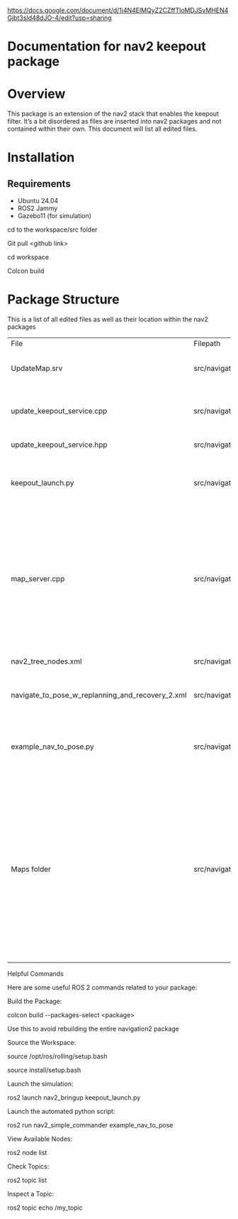https://docs.google.com/document/d/1i4N4ElMQyZ2CZffTloMDJSvMHEN4Gjbt3sId48dJO-4/edit?usp=sharing

# Documentation for nav2 keepout package


# Overview

This package is an extension of the nav2 stack that enables the keepout filter. It’s a bit disordered as files are inserted into nav2 packages and not contained within their own. This document will list all edited files.


# Installation


## Requirements



* Ubuntu 24.04
* ROS2 Jammy
* Gazebo11 (for simulation)

cd to the workspace/src folder

Git pull &lt;github link>

cd workspace

Colcon build 


# Package Structure

This is a list of all edited files as well as their location within the nav2 packages


<table>
  <tr>
   <td>File
   </td>
   <td>Filepath
   </td>
   <td>Description
   </td>
  </tr>
  <tr>
   <td>UpdateMap.srv
   </td>
   <td>src/navigation2/nav2_msgs/srv/UpdateMap.srv
   </td>
   <td>Service type definition for updating the map
   </td>
  </tr>
  <tr>
   <td>update_keepout_service.cpp
   </td>
   <td>src/navigation2/nav2_behavior_tree/plugins/action/update_keepout_service.cpp
   </td>
   <td>This was made to expose the update service to the behavior tree
   </td>
  </tr>
  <tr>
   <td>update_keepout_service.hpp
   </td>
   <td>src/navigation2/nav2_behavior_tree/include/nav2_behavior_tree/plugins/action/update_keepout_service.hpp
   </td>
   <td>Header file for above
   </td>
  </tr>
  <tr>
   <td>keepout_launch.py
   </td>
   <td>src/navigation2/nav2_bringup/launch/keepout_launch.py
   </td>
   <td>Launch file for launching gazebo sim with custom map and keepout filter enabled
   </td>
  </tr>
  <tr>
   <td>map_server.cpp
   </td>
   <td>src/navigation2/nav2_map_server/src/map_server/map_server.cpp
   </td>
   <td>An extended version of the map_server client that adds an update_map service callback. This was intended to check the current position of the robot and match it against various zone locations on the map
   </td>
  </tr>
  <tr>
   <td>nav2_tree_nodes.xml
   </td>
   <td>src/navigation2/nav2_behavior_tree/nav2_tree_nodes.xml
   </td>
   <td>Added the keepout service to the nodes
   </td>
  </tr>
  <tr>
   <td>navigate_to_pose_w_replanning_and_recovery_2.xml
   </td>
   <td>src/navigation2/nav2_bt_navigator/behavior_trees/navigate_to_pose_w_replanning_and_recovery_2.xml
   </td>
   <td>Custom behavior tree that calls the update service
   </td>
  </tr>
  <tr>
   <td>example_nav_to_pose.py
   </td>
   <td>src/navigation2/nav2_simple_commander/nav2_simple_commander/example_nav_to_pose.py
   </td>
   <td>Python script that automates navigation to a designated pose. This can be extended to automate tests
   </td>
  </tr>
  <tr>
   <td>Maps folder
   </td>
   <td>src/navigation2/nav2_bringup/maps
   </td>
   <td>This folder contains all the maps created for this environment. Zone_free is the basic static map of the environment. Keepout_zone1-5 are the keepout filters applicable to a robot starting in the designated zone. Zones2.xcf shows annotated zone areas 
   </td>
  </tr>
  <tr>
   <td>
   </td>
   <td>
   </td>
   <td>
   </td>
  </tr>
</table>


Helpful Commands

Here are some useful ROS 2 commands related to your package:

Build the Package:

colcon build --packages-select &lt;package>

Use this to avoid rebuilding the entire navigation2 package

Source the Workspace:

source /opt/ros/rolling/setup.bash 

source install/setup.bash

Launch the simulation:

ros2 launch nav2_bringup keepout_launch.py 

Launch the automated python script:

ros2 run nav2_simple_commander example_nav_to_pose 

View Available Nodes:

ros2 node list

Check Topics:

ros2 topic list

Inspect a Topic:

ros2 topic echo /my_topic
